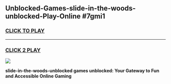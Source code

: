 
## Unblocked-Games-slide-in-the-woods-unblocked-Play-Online #7gmi1
<h3>
<a href="https://news.freeplayer.one?title=slide-in-the-woods-unblocked&ref=3">CLICK TO PLAY</a></h3>
<hr>

<h3>
<a href="https://news.freeplayer.one?title=slide-in-the-woods-unblocked&ref=3">CLICK 2 PLAY</a>
  
</h3>

<a href="https://news.freeplayer.one?title=slide-in-the-woods-unblocked&ref=3"><img src="https://clearcache.store/games.png"></a>


**slide-in-the-woods-unblocked games unblocked: Your Gateway to Fun and Accessible Online Gaming**
